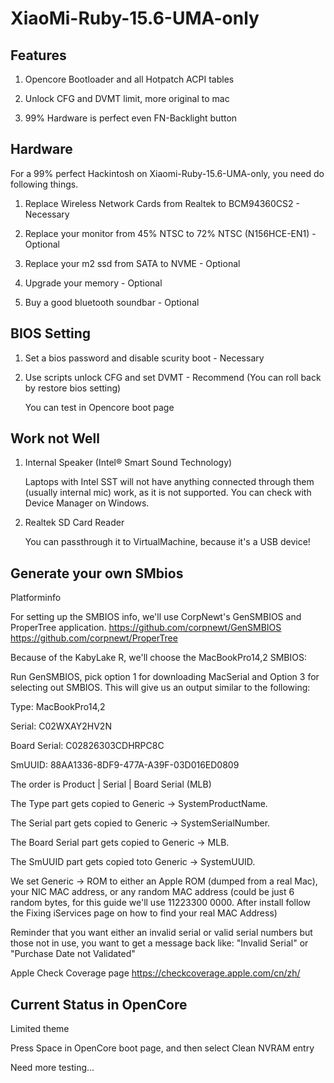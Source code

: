 # XiaoMi-Ruby-15.6-UMA-only

## Features

1. Opencore Bootloader and all Hotpatch ACPI tables

2. Unlock CFG and DVMT limit, more original to mac

3. 99% Hardware is perfect even FN-Backlight button

## Hardware

For a 99% perfect Hackintosh on Xiaomi-Ruby-15.6-UMA-only, you need do following things.

1. Replace Wireless Network Cards from Realtek to BCM94360CS2 - Necessary

2. Replace your monitor from 45% NTSC to 72% NTSC (N156HCE-EN1) - Optional

3. Replace your m2 ssd from SATA to NVME - Optional

4. Upgrade your memory - Optional

5. Buy a good bluetooth soundbar - Optional

## BIOS Setting

1. Set a bios password and disable scurity boot - Necessary

2. Use scripts unlock CFG and set DVMT - Recommend (You can roll back by restore bios setting)

    You can test in Opencore boot page

## Work not Well

1. Internal Speaker (Intel® Smart Sound Technology) 

    Laptops with Intel SST will not have anything connected through them (usually internal mic) work, as it is not supported. You can check with Device Manager on Windows.
  
2. Realtek SD Card Reader
 
    You can passthrough it to VirtualMachine, because it's a USB device!

## Generate your own SMbios

  Platforminfo

  For setting up the SMBIOS info, we'll use CorpNewt's GenSMBIOS and ProperTree application. https://github.com/corpnewt/GenSMBIOS https://github.com/corpnewt/ProperTree

  Because of the KabyLake R, we'll choose the MacBookPro14,2 SMBIOS:

  Run GenSMBIOS, pick option 1 for downloading MacSerial and Option 3 for selecting out SMBIOS. This will give us an output similar to the following:

  Type: MacBookPro14,2

  Serial: C02WXAY2HV2N

  Board Serial: C02826303CDHRPC8C

  SmUUID: 88AA1336-8DF9-477A-A39F-03D016ED0809

  The order is Product | Serial | Board Serial (MLB)

  The Type part gets copied to Generic -> SystemProductName.

  The Serial part gets copied to Generic -> SystemSerialNumber.

  The Board Serial part gets copied to Generic -> MLB.

  The SmUUID part gets copied toto Generic -> SystemUUID.

  We set Generic -> ROM to either an Apple ROM (dumped from a real Mac), your NIC MAC address, or any random MAC address (could be just 6 random bytes, for this guide we'll use 11223300 0000. After install follow the Fixing iServices page on how to find your real MAC Address)

  Reminder that you want either an invalid serial or valid serial numbers but those not in use, you want to get a message back like: "Invalid Serial" or "Purchase Date not Validated"

  Apple Check Coverage page https://checkcoverage.apple.com/cn/zh/
  
## Current Status in OpenCore

  Limited theme

  Press Space in OpenCore boot page, and then select Clean NVRAM entry

  Need more testing...
